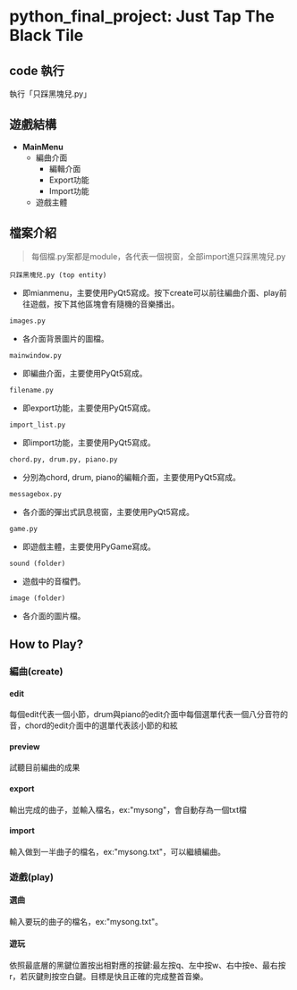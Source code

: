 # python_final_project: Just Tap The Black Tile 

## code 執行
執行「只踩黑塊兒.py」

## 遊戲結構
* **MainMenu**
  * 編曲介面
    * 編輯介面
    * Export功能
    * Import功能
  * 遊戲主體

## 檔案介紹
> 每個檔.py案都是module，各代表一個視窗，全部import進只踩黑塊兒.py

`只踩黑塊兒.py (top entity)`
* 即mianmenu，主要使用PyQt5寫成。按下create可以前往編曲介面、play前往遊戲，按下其他區塊會有隨機的音樂播出。

`images.py`
* 各介面背景圖片的圖檔。

`mainwindow.py `
* 即編曲介面，主要使用PyQt5寫成。

`filename.py `
* 即export功能，主要使用PyQt5寫成。

`import_list.py `
* 即import功能，主要使用PyQt5寫成。

`chord.py, drum.py, piano.py`
* 分別為chord, drum, piano的編輯介面，主要使用PyQt5寫成。

`messagebox.py`
* 各介面的彈出式訊息視窗，主要使用PyQt5寫成。

`game.py`
* 即遊戲主體，主要使用PyGame寫成。

`sound (folder)`
* 遊戲中的音檔們。

`image (folder)`
* 各介面的圖片檔。

## How to Play?
### 編曲(create)
#### edit
每個edit代表一個小節，drum與piano的edit介面中每個選單代表一個八分音符的音，chord的edit介面中的選單代表該小節的和絃
#### preview
試聽目前編曲的成果
#### export
輸出完成的曲子，並輸入檔名，ex:"mysong"，會自動存為一個txt檔
#### import
輸入做到一半曲子的檔名，ex:"mysong.txt"，可以繼續編曲。

### 遊戲(play)
#### 選曲
輸入要玩的曲子的檔名，ex:"mysong.txt"。
#### 遊玩
依照最底層的黑鍵位置按出相對應的按鍵:最左按q、左中按w、右中按e、最右按r，若灰鍵則按空白鍵。目標是快且正確的完成整首音樂。

